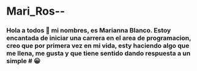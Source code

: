 # Mari_Ros--

### Hola a todos 👋 mi nombres, es Marianna Blanco. Estoy encantada de iniciar una carrera en el area de programacion, creo que por primera vez en mi vida, esty haciendo algo que me llena, me gusta y que tiene sentido dando respuesta a un simple # 😀
